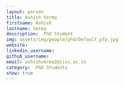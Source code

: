 ```yaml
---
layout: person
title: Ashish Verma
firstname: Ashish
lastname: Verma
description:  PhD Student
img: assets/img/people/phd/Default_pfp.jpg
website: 
linkedin_username: 
github_username: 
email: ashishverma2@iisc.ac.in
category:  PhD Students
show: true
---
```

